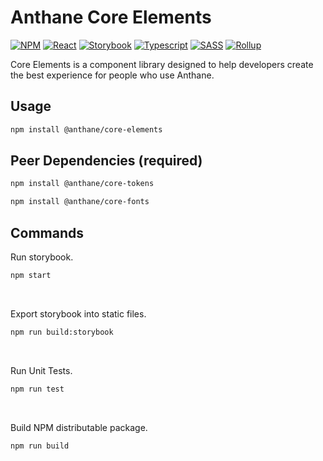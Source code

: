 # Anthane Core Elements

[![NPM](https://img.shields.io/badge/NPM-%23000000.svg?style=for-the-badge&logo=npm&logoColor=white)](https://npmjs.com/)
[![React](https://img.shields.io/badge/react-%2320232a.svg?style=for-the-badge&logo=react&logoColor=%2361DAFB)](https://reactjs.org/)
[![Storybook](https://img.shields.io/badge/-Storybook-FF4785?style=for-the-badge&logo=storybook&logoColor=white)](https://storybook.js.org/)
[![Typescript](https://img.shields.io/badge/typescript-%23007ACC.svg?style=for-the-badge&logo=typescript&logoColor=white)](https://www.typescriptlang.org/)
[![SASS](https://img.shields.io/badge/SASS-hotpink.svg?style=for-the-badge&logo=SASS&logoColor=white)](https://sass-lang.com/)
[![Rollup](https://img.shields.io/badge/Rollup-ef3335?style=for-the-badge&logo=rollup.js&logoColor=white)](https://rollupjs.org/)

Core Elements is a component library designed to help developers create the best experience for people who use Anthane.

## Usage

```bash
npm install @anthane/core-elements
```

## Peer Dependencies (required)

```bash
npm install @anthane/core-tokens
```

```bash
npm install @anthane/core-fonts
```

## Commands

Run storybook.

```bash
npm start
```

<br>

Export storybook into static files.

```bash
npm run build:storybook
```

<br>

Run Unit Tests.

```bash
npm run test
```

<br>

Build NPM distributable package.

```bash
npm run build
```
